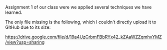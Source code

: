 Assignment 1 of our class were we applied several techniques we have learned. 

The only file missing is the following, which I couldn't directly upload it to GitHub due to its size:

https://drive.google.com/file/d/19a4UzCrbmFBbRYx42_kZAaWZZqmhvYMZ/view?usp=sharing
